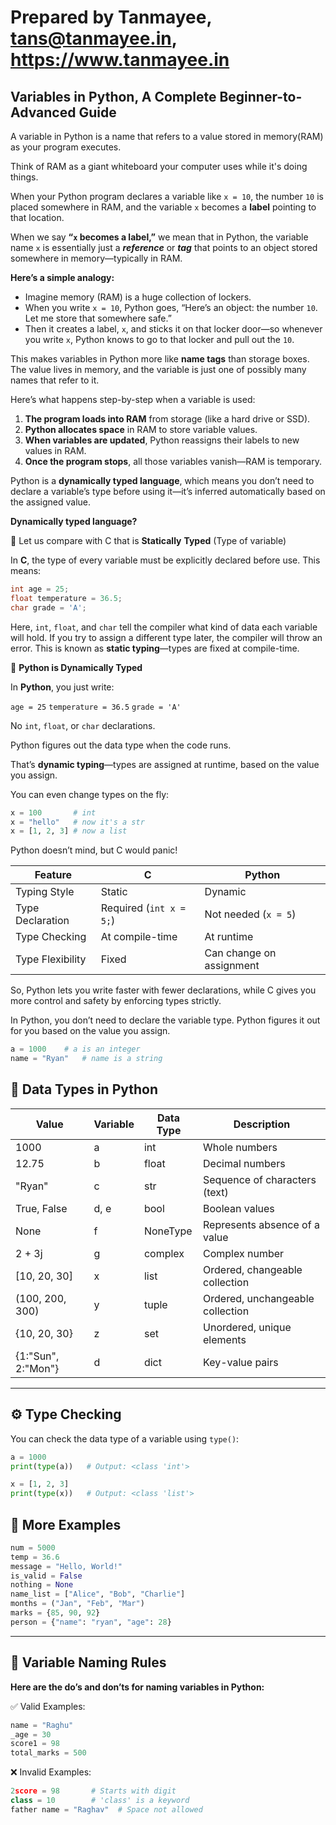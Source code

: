 # Prepared by Tanmayee, tans@tanmayee.in, https://www.tanmayee.in
## Variables in Python, A Complete Beginner-to-Advanced Guide

A variable in Python is a name that refers to a value stored in memory(RAM) as your program executes. 

Think of RAM as a giant whiteboard your computer uses while it's doing things. 

When your Python program declares a variable like `x = 10`, the number `10` is placed somewhere in RAM, and the variable `x` becomes a **label** pointing to that location.

When we say **“`x` becomes a label,”** we mean that in Python, the variable name `x` is essentially just a _**reference**_ or _**tag**_ that points to an object stored somewhere in memory—typically in RAM.

**Here’s a simple analogy:**

-   Imagine memory (RAM) is a huge collection of lockers.
-   When you write `x = 10`, Python goes, “Here’s an object: the number `10`. Let me store that somewhere safe.”
-   Then it creates a label, `x`, and sticks it on that locker door—so whenever you write `x`, Python knows to go to that locker and pull out the `10`.

This makes variables in Python more like **name tags** than storage boxes. The value lives in memory, and the variable is just one of possibly many names that refer to it.

Here’s what happens step-by-step when a variable is used:

1.  **The program loads into RAM** from storage (like a hard drive or SSD).
2.  **Python allocates space** in RAM to store variable values.
3.  **When variables are updated**, Python reassigns their labels to new values in RAM.
4.  **Once the program stops**, all those variables vanish—RAM is temporary.

Python is a **dynamically typed language**, which means you don’t need to declare a variable’s type before using it—it’s inferred automatically based on the assigned value.

**Dynamically typed language?**

🔧 Let us compare with C that is **Statically** **Typed** (Type of variable)

In **C**, the type of every variable must be explicitly declared before use. This means:
```c
int age = 25;
float temperature = 36.5;
char grade = 'A';
```
Here, `int`, `float`, and `char` tell the compiler what kind of data each variable will hold. If you try to assign a different type later, the compiler will throw an error. This is known as **static typing**—types are fixed at compile-time.

🐍 **Python is Dynamically Typed**

In **Python**, you just write:

`age = 25` `temperature = 36.5` `grade = 'A'`

No `int`, `float`, or `char` declarations. 

Python figures out the data type when the code runs. 

That’s **dynamic typing**—types are assigned at runtime, based on the value you assign.

You can even change types on the fly:

```python
x = 100       # int
x = "hello"   # now it's a str
x = [1, 2, 3] # now a list
```

Python doesn’t mind, but C would panic!

| Feature            | C                        | Python                      |
|--------------------|---------------------------|------------------------------|
| Typing Style       | Static                    | Dynamic                      |
| Type Declaration   | Required (`int x = 5;`)   | Not needed (`x = 5`)         |
| Type Checking      | At compile-time           | At runtime                   |
| Type Flexibility   | Fixed                     | Can change on assignment     |

So, Python lets you write faster with fewer declarations, while C gives you more control and safety by enforcing types strictly.

In Python, you don’t need to declare the variable type. Python figures it out for you based on the value you assign.

```python
a = 1000    # a is an integer
name = "Ryan"   # name is a string
```
## 🧾 Data Types in Python
| Value              | Variable | Data Type | Description                         |
|--------------------|----------|-----------|-------------------------------------|
| 1000               | a        | int       | Whole numbers                       |
| 12.75              | b        | float     | Decimal numbers                     |
| "Ryan"            | c        | str       | Sequence of characters (text)       |
| True, False        | d, e     | bool      | Boolean values                      |
| None               | f        | NoneType  | Represents absence of a value       |
| 2 + 3j             | g        | complex   | Complex number                      |
| [10, 20, 30]       | x        | list      | Ordered, changeable collection      |
| (100, 200, 300)    | y        | tuple     | Ordered, unchangeable collection    |
| {10, 20, 30}       | z        | set       | Unordered, unique elements          |
| {1:"Sun", 2:"Mon"} | d        | dict      | Key-value pairs                     |
---

## ⚙️ Type Checking

You can check the data type of a variable using `type()`:
```python
a = 1000
print(type(a))   # Output: <class 'int'>

x = [1, 2, 3]
print(type(x))   # Output: <class 'list'>
```
## 🧪 More Examples
```python
num = 5000
temp = 36.6
message = "Hello, World!"
is_valid = False
nothing = None
name_list = ["Alice", "Bob", "Charlie"]
months = ("Jan", "Feb", "Mar")
marks = {85, 90, 92}
person = {"name": "ryan", "age": 28}
```
---
## 🚨 Variable Naming Rules

**Here are the do’s and don’ts for naming variables in Python:**

✅ Valid Examples:
```python
name = "Raghu"
_age = 30
score1 = 98
total_marks = 500
```

❌ Invalid Examples:
```python
2score = 98       # Starts with digit
class = 10        # 'class' is a keyword
father name = "Raghav"  # Space not allowed
```
